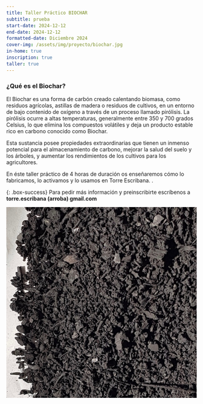 ```yaml
---
title: Taller Práctico BIOCHAR
subtitle: prueba
start-date: 2024-12-12
end-date: 2024-12-12
formatted-date: Diciembre 2024
cover-img: /assets/img/proyecto/biochar.jpg
in-home: true
inscription: true
taller: true
---
```


### ¿Qué es el Biochar?
El Biochar es una forma de carbón creado calentando biomasa, como residuos agrícolas, astillas de madera o residuos de cultivos, en un entorno de bajo contenido de oxígeno a través de un proceso llamado pirólisis. La pirólisis ocurre a altas temperaturas, generalmente entre 350 y 700 grados Celsius, lo que elimina los compuestos volátiles y deja un producto estable rico en carbono conocido como Biochar.

Esta sustancia posee propiedades extraordinarias que tienen un inmenso potencial para el almacenamiento de carbono, mejorar la salud del suelo y los árboles, y aumentar los rendimientos de los cultivos para los agricultores. 

En éste taller práctico de 4 horas de duración os enseñaremos cómo lo fabricamos, lo activamos y lo usamos en  <span class="letralogo"> Torre Escribana. </span>.

{: .box-success}
Para pedir más información y preinscribirte escríbenos a **torre.escribana (arroba) gmail.com**

<img class=img1 src="../assets/img/posts/biochar1.jpg"/>
<br>